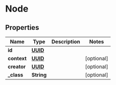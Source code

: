 
# Node

## Properties
Name | Type | Description | Notes
------------ | ------------- | ------------- | -------------
**id** | [**UUID**](UUID.md) |  | 
**context** | [**UUID**](UUID.md) |  |  [optional]
**creator** | [**UUID**](UUID.md) |  |  [optional]
**_class** | **String** |  |  [optional]



